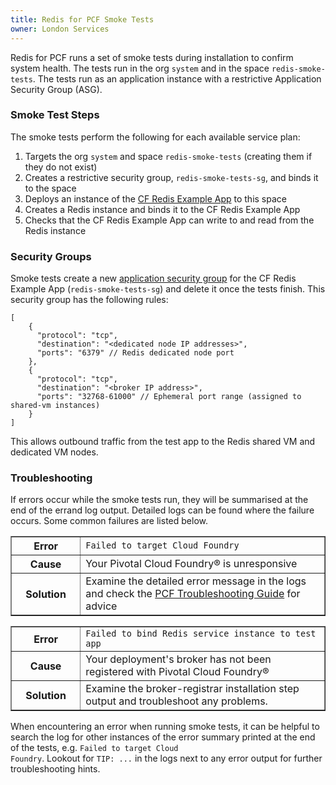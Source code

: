 ```yaml
---
title: Redis for PCF Smoke Tests
owner: London Services
---
```


Redis for PCF runs a set of smoke tests during installation to confirm system health. The tests run in the org <code>system</code> and in the space <code>redis-smoke-tests</code>. The tests run as an application instance with a restrictive Application Security Group (ASG).

### Smoke Test Steps

The smoke tests perform the following for each available service plan:

1. Targets the org <code>system</code> and space <code>redis-smoke-tests</code> (creating them if they do not exist)
1. Creates a restrictive security group, <code>redis-smoke-tests-sg</code>, and binds it to the space
1. Deploys an instance of the [CF Redis Example App](https://github.com/pivotal-cf/cf-redis-example-app) to this space
1. Creates a Redis instance and binds it to the CF Redis Example App
1. Checks that the CF Redis Example App can write to and read from the Redis instance

### Security Groups

Smoke tests create a new [application security group](https://docs.pivotal.io/pivotalcf/1-7/adminguide/app-sec-groups.html) for the CF Redis Example App (`redis-smoke-tests-sg`) and delete it once the tests finish. This security group has the following rules:

```
[
    {
      "protocol": "tcp",
      "destination": "<dedicated node IP addresses>",
      "ports": "6379" // Redis dedicated node port
    },
    {
      "protocol": "tcp",
      "destination": "<broker IP address>",
      "ports": "32768-61000" // Ephemeral port range (assigned to shared-vm instances)
    }
]
```

This allows outbound traffic from the test app to the Redis shared VM and dedicated VM nodes.

### Troubleshooting

If errors occur while the smoke tests run, they will be summarised at the end of the errand log output. Detailed logs can be found where the failure occurs. Some common failures are listed below.

<table border='1' class='nice'>
<tr>
  <th width="22%">Error</th>
  <td><code>Failed to target Cloud Foundry</code>
  </td>
</tr>
<tr>
  <th>Cause</th>
  <td>Your Pivotal Cloud Foundry&reg; is unresponsive</td>
</tr>
<tr>
  <th>Solution</th>
  <td>Examine the detailed error message in the logs and check the <a href="https://docs.pivotal.io/pivotalcf/1-7/customizing/troubleshooting.html">PCF Troubleshooting Guide</a> for advice</td>
</tr>
</table>

<table border='1' class='nice'>
<tr>
  <th width="22%">Error</th>
  <td><code>Failed to bind Redis service instance to test app</code>
  </td>
</tr>
<tr>
  <th>Cause</th>
  <td>Your deployment's broker has not been registered with Pivotal Cloud Foundry&reg;</td>
</tr>
<tr>
  <th>Solution</th>
  <td>Examine the broker-registrar installation step output and troubleshoot any problems.</td>
</tr>
</table>

When encountering an error when running smoke tests, it can be helpful to search the log for other instances of the error summary printed at the end of the tests, e.g. <code>Failed to target Cloud Foundry</code>. Lookout for <code>TIP: ...</code> in the logs next to any error output for further troubleshooting hints.
